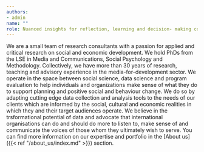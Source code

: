 ```yaml
---
authors:
- admin
name: ""
role: Nuanced insights for reflection, learning and decision- making combining big and small data
---
```

We are a small team of research consultants with a passion for applied and critical research on social and economic development. We hold PhDs from the LSE in Media and Communications, Social Psychology and Methodology. Collectively, we have more than 30 years of research, teaching and advisory experience in the media-for-development sector. We operate in the space between social science, data science and program evaluation to help individuals and organizations make sense of what they do to support planning and positive social and behaviour change. We do so by adapting cutting edge data collection and analysis tools to the needs of our clients which are informed by the social, cultural and economic realities in which they and their target audiences operate. We believe in the trsformational potential of data and advocate that international organisations can do and should do more to listen to, make sense of and communicate the voices of those whom they ultimately wish to serve. You can find more information on our expertise and portfolio in the [About us]({{< ref "/about_us/index.md" >}}) section.
